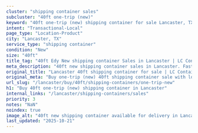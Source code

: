 ```yaml
---
cluster: "shipping container sales"
subcluster: "40ft one-trip (new)"
keyword: "40ft one-trip (new) shipping container for sale Lancaster, TX"
intent: "Transactional-Local"
page_type: "Location-Product"
city: "Lancaster, TX"
service_type: "shipping container"
condition: "New"
size: "40ft"
title_tag: "40ft Edy New shipping container Sales in Lancaster | LC Container"
meta_description: "40ft new shipping container sales in Lancaster. Fast delivery, competitive pricing. Serving shipping containers area. Quote ID: KPD. Call (214) 524-4168 for your free quote today."
original_title: "Lancaster 40ft shipping container for sale | LC Container"
original_meta: "Buy one-trip (new) 40ft shipping container sale with local delivery in Lancaster, TX. LC Container — local Since 2003. Request a fast quote today."
url_slug: "/lancaster/buy/40ft/shipping-containers/one-trip-new"
h1: "Buy 40ft one-trip (new) shipping container in Lancaster"
internal_links: "/lancaster/shipping-containers/sales"
priority: 3
notes: "NaN"
noindex: true
image_alt: "40ft new shipping container available for delivery in Lancaster"
last_updated: "2025-10-21"
---
```


<!-- TODO: Add unique city/inventory copy, images, and internal links here. -->
